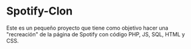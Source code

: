 # Spotify-Clon
Este es un pequeño proyecto que tiene como objetivo hacer una "recreación" de la página de Spotify con código PHP, JS, SQL, HTML y CSS.
